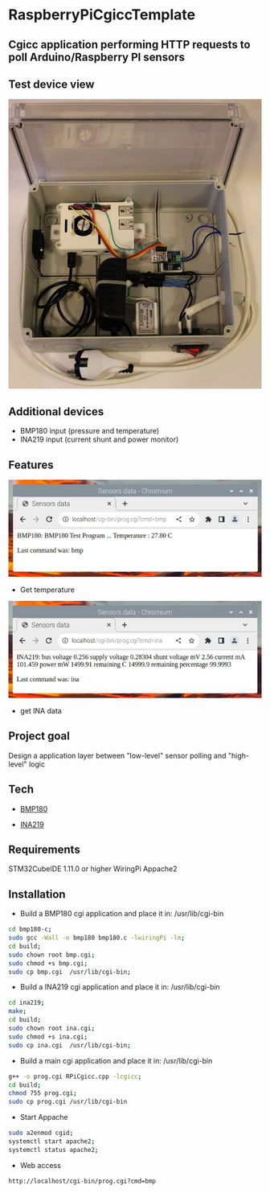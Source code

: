 # RaspberryPiCgiccTemplate

## Cgicc application performing HTTP requests to poll Arduino/Raspberry PI sensors
## Test device view

![Alt text](Docs/Front_view.jpg)

## Additional devices

- BMP180 input (pressure and temperature)
- INA219 input (current shunt and power monitor)

## Features

![Alt text](Docs/bmp.jpg)
- Get temperature

![Alt text](Docs/ina.jpg)
- get INA data

## Project goal

Design a application layer between "low-level" sensor polling and "high-level" logic

## Tech

- [BMP180](www.osoyoo.com)

- [INA219](https://github.com/regisin/ina219)

## Requirements

STM32CubeIDE 1.11.0 or higher
WiringPi
Appache2

## Installation

- Build a BMP180 cgi application and place it in: /usr/lib/cgi-bin

```bash
cd bmp180-c;
sudo gcc -Wall -o bmp180 bmp180.c -lwiringPi -lm;
cd build;
sudo chown root bmp.cgi;
sudo chmod +s bmp.cgi;
sudo cp bmp.cgi  /usr/lib/cgi-bin;
```
- Build a INA219 cgi application and place it in: /usr/lib/cgi-bin

```bash
cd ina219;
make;
cd build;
sudo chown root ina.cgi;
sudo chmod +s ina.cgi;
sudo cp ina.cgi  /usr/lib/cgi-bin;
```

- Build a main cgi application and place it in: /usr/lib/cgi-bin

```bash
g++ -o prog.cgi RPiCgicc.cpp -lcgicc;
cd build;
chmod 755 prog.cgi;
sudo cp prog.cgi /usr/lib/cgi-bin
```

- Start Appache

```bash
sudo a2enmod cgid;
systemctl start apache2; 
systemctl status apache2;
```

- Web access

```
http://localhost/cgi-bin/prog.cgi?cmd=bmp
```

